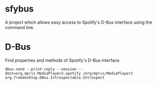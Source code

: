 # sfybus
A project which allows easy access to Spotify's D-Bus interface using the command line.

# D-Bus

Find properties and methods of Spotify's D-Bus interface

`
dbus-send --print-reply --session --dest=org.mpris.MediaPlayer2.spotify /org/mpris/MediaPlayer2 org.freedesktop.DBus.Introspectable.Introspect
`
